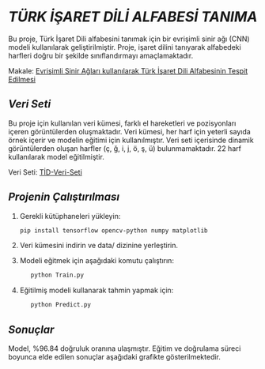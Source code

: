 # *TÜRK İŞARET DİLİ ALFABESİ TANIMA*

Bu proje, Türk İşaret Dili alfabesini tanımak için bir evrişimli sinir ağı (CNN) modeli kullanılarak geliştirilmiştir. Proje, işaret dilini tanıyarak alfabedeki harfleri doğru bir şekilde sınıflandırmayı amaçlamaktadır. 

Makale: [Evrişimli Sinir Ağları kullanılarak Türk İşaret Dili Alfabesinin Tespit Edilmesi](https://dergipark.org.tr/tr/pub/rahva/issue/89471/1556400)

## *Veri Seti*

Bu proje için kullanılan veri kümesi, farklı el hareketleri ve pozisyonları içeren görüntülerden oluşmaktadır. Veri kümesi, her harf için yeterli sayıda örnek içerir ve modelin eğitimi için kullanılmıştır. Veri seti içerisinde dinamik görüntülerden oluşan harfler (ç, ğ, i, j, ö, ş, ü) bulunmamaktadır. 22 harf kullanılarak model eğitilmiştir.

Veri Seti: [TİD-Veri-Seti](https://www.kaggle.com/datasets/berkaykocaoglu/tr-sign-language/data?select=tr_signLanguage_dataset)

## *Projenin Çalıştırılması*
1. Gerekli kütüphaneleri yükleyin:

   ```bash
   pip install tensorflow opencv-python numpy matplotlib 

2. Veri kümesini indirin ve data/ dizinine yerleştirin.

3. Modeli eğitmek için aşağıdaki komutu çalıştırın:
   ```bash
      python Train.py
     ``` 
5. Eğitilmiş modeli kullanarak tahmin yapmak için:
   ```bash
      python Predict.py
     ```

## *Sonuçlar*
Model, %96.84 doğruluk oranına ulaşmıştır. Eğitim ve doğrulama süreci boyunca elde edilen sonuçlar aşağıdaki grafikte gösterilmektedir.

